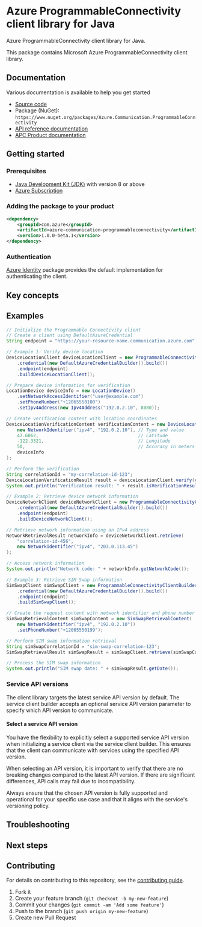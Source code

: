 # Azure ProgrammableConnectivity client library for Java

Azure ProgrammableConnectivity client library for Java.

This package contains Microsoft Azure ProgrammableConnectivity client library.

## Documentation

Various documentation is available to help you get started

- [Source code](https://github.com/Azure/azure-sdk-for-java/blob/main/sdk/communication/Azure.Communication.ProgrammableConnectivity/src) 
- Package (NuGet): `https://www.nuget.org/packages/Azure.Communication.ProgrammableConnectivity` 
- [API reference documentation](https://azure.github.io/azure-sdk-for-java) 
- [APC Product documentation](https://learn.microsoft.com/en-us/products/programmable-connectivity)


## Getting started

### Prerequisites

- [Java Development Kit (JDK)][jdk] with version 8 or above
- [Azure Subscription][azure_subscription]

### Adding the package to your product

[//]: # ({x-version-update-start;com.azure:azure-communication-programmableconnectivity;current})
```xml
<dependency>
    <groupId>com.azure</groupId>
    <artifactId>azure-communication-programmableconnectivity</artifactId>
    <version>1.0.0-beta.1</version>
</dependency>
```
[//]: # ({x-version-update-end})

### Authentication

[Azure Identity][azure_identity] package provides the default implementation for authenticating the client.

## Key concepts

## Examples

```java com.azure.communication.programmableconnectivity.readme
// Initialize the Programmable Connectivity client
// Create a client using DefaultAzureCredential
String endpoint = "https://your-resource-name.communication.azure.com";

// Example 1: Verify device location
DeviceLocationClient deviceLocationClient = new ProgrammableConnectivityClientBuilder()
    .credential(new DefaultAzureCredentialBuilder().build())
    .endpoint(endpoint)
    .buildDeviceLocationClient();

// Prepare device information for verification
LocationDevice deviceInfo = new LocationDevice()
    .setNetworkAccessIdentifier("user@example.com")
    .setPhoneNumber("+12065550100")
    .setIpv4Address(new Ipv4Address("192.0.2.10", 8080));

// Create verification content with location coordinates
DeviceLocationVerificationContent verificationContent = new DeviceLocationVerificationContent(
    new NetworkIdentifier("ipv4", "192.0.2.10"), // Type and value
    47.6062,                                     // Latitude
    -122.3321,                                   // Longitude
    50,                                          // Accuracy in meters
    deviceInfo
);

// Perform the verification
String correlationId = "my-correlation-id-123";
DeviceLocationVerificationResult result = deviceLocationClient.verify(correlationId, verificationContent);
System.out.println("Verification result: " + result.isVerificationResult());

// Example 2: Retrieve device network information
DeviceNetworkClient deviceNetworkClient = new ProgrammableConnectivityClientBuilder()
    .credential(new DefaultAzureCredentialBuilder().build())
    .endpoint(endpoint)
    .buildDeviceNetworkClient();

// Retrieve network information using an IPv4 address
NetworkRetrievalResult networkInfo = deviceNetworkClient.retrieve(
    "correlation-id-456",
    new NetworkIdentifier("ipv4", "203.0.113.45")
);

// Access network information
System.out.println("Network code: " + networkInfo.getNetworkCode());

// Example 3: Retrieve SIM Swap information
SimSwapClient simSwapClient = new ProgrammableConnectivityClientBuilder()
    .credential(new DefaultAzureCredentialBuilder().build())
    .endpoint(endpoint)
    .buildSimSwapClient();

// Create the request content with network identifier and phone number
SimSwapRetrievalContent simSwapContent = new SimSwapRetrievalContent(
    new NetworkIdentifier("ipv4", "192.0.2.10"))
    .setPhoneNumber("+12065550199");

// Perform SIM swap information retrieval
String simSwapCorrelationId = "sim-swap-correlation-123";
SimSwapRetrievalResult simSwapResult = simSwapClient.retrieve(simSwapCorrelationId, simSwapContent);

// Process the SIM swap information
System.out.println("SIM swap date: " + simSwapResult.getDate());
```

### Service API versions

The client library targets the latest service API version by default.
The service client builder accepts an optional service API version parameter to specify which API version to communicate.

#### Select a service API version

You have the flexibility to explicitly select a supported service API version when initializing a service client via the service client builder.
This ensures that the client can communicate with services using the specified API version.

When selecting an API version, it is important to verify that there are no breaking changes compared to the latest API version.
If there are significant differences, API calls may fail due to incompatibility.

Always ensure that the chosen API version is fully supported and operational for your specific use case and that it aligns with the service's versioning policy.

## Troubleshooting

## Next steps

## Contributing

For details on contributing to this repository, see the [contributing guide](https://github.com/Azure/azure-sdk-for-java/blob/main/CONTRIBUTING.md).

1. Fork it
1. Create your feature branch (`git checkout -b my-new-feature`)
1. Commit your changes (`git commit -am 'Add some feature'`)
1. Push to the branch (`git push origin my-new-feature`)
1. Create new Pull Request

<!-- LINKS -->
[product_documentation]: https://azure.microsoft.com/services/
[docs]: https://azure.github.io/azure-sdk-for-java/
[jdk]: https://learn.microsoft.com/azure/developer/java/fundamentals/
[azure_subscription]: https://azure.microsoft.com/free/
[azure_identity]: https://github.com/Azure/azure-sdk-for-java/blob/main/sdk/identity/azure-identity
